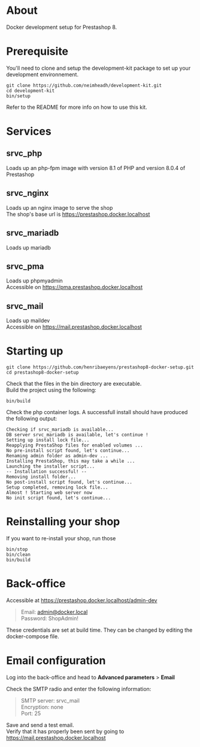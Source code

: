 # About

Docker development setup for Prestashop 8.  

# Prerequisite

You'll need to clone and setup the development-kit package to set up your development environnement.

```
git clone https://github.com/neimheadh/development-kit.git
cd development-kit
bin/setup
```
Refer to the README for more info on how to use this kit.

# Services

## srvc_php
Loads up an php-fpm image with version 8.1 of PHP and version 8.0.4 of Prestashop
## srvc_nginx
Loads up an nginx image to serve the shop  
The shop's base url is https://prestashop.docker.localhost
## srvc_mariadb
Loads up mariadb
## srvc_pma
Loads up phpmyadmin  
Accessible on https://pma.prestashop.docker.localhost
## srvc_mail
Loads up maildev  
Accessible on https://mail.prestashop.docker.localhost


# Starting up

```
git clone https://github.com/henribaeyens/prestashop8-docker-setup.git
cd prestashop8-docker-setup
```
Check that the files in the bin directory are executable.  
Build the project using the following:

```
bin/build
```

Check the php container logs. A successfull install should have produced the following output:
```
Checking if srvc_mariadb is available...
DB server srvc_mariadb is available, let's continue !
Setting up install lock file...
Reapplying PrestaShop files for enabled volumes ...
No pre-install script found, let's continue...
Renaming admin folder as admin-dev ...
Installing PrestaShop, this may take a while ...
Launching the installer script...
-- Installation successful! --
Removing install folder...
No post-install script found, let's continue...
Setup completed, removing lock file...
Almost ! Starting web server now
No init script found, let's continue...
```
  
# Reinstalling your shop

If you want to re-install your shop, run those

```
bin/stop
bin/clean
bin/build
```

# Back-office

Accessible at https://prestashop.docker.localhost/admin-dev  

>Email: admin@docker.local  
>Password: ShopAdmin!  

These credentials are set at build time. They can be changed by editing the docker-compose file.  

# Email configuration

Log into the back-office and head to  **Advanced parameters** > **Email**

Check the SMTP radio and enter the following information:

>SMTP server: srvc_mail  
>Encryption: none  
>Port: 25

Save and send a test email.  
Verify that it has properly been sent by going to https://mail.prestashop.docker.localhost

